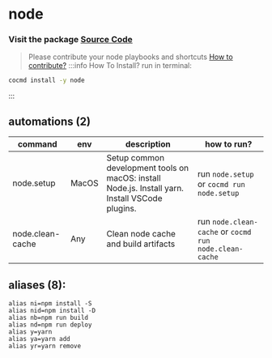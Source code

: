 # node
### Visit the package [ Source Code ](https://github.com/cocmd/hub/tree/master/packages/node)
> Please contribute your node playbooks and shortcuts
> [How to contribute?](https://cocmd.org/docs/contributing)
:::info How To Install?
run in terminal:
```bash
cocmd install -y node
```
:::
## automations (2)
| command | env | description | how to run? |
| --- | --- | --- | --- |
| node.setup | MacOS | Setup common development tools on macOS: install Node.js. Install yarn. Install VSCode plugins.  | run `node.setup` or `cocmd run node.setup` |
| node.clean-cache | Any | Clean node cache and build artifacts | run `node.clean-cache` or `cocmd run node.clean-cache` |

## aliases (8):
```
alias ni=npm install -S
alias nid=npm install -D
alias nb=npm run build
alias nd=npm run deploy
alias y=yarn
alias ya=yarn add
alias yr=yarn remove

```

